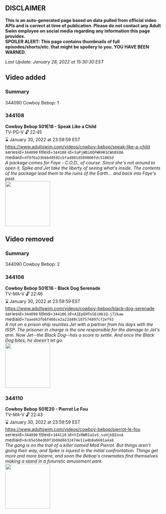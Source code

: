 ## DISCLAIMER
**This is an auto-generated page based on data pulled from official video APIs and is correct at time of publication. Please do not contact any Adult Swim employee on social media regarding any information this page provides.**  
**SPOILER ALERT: This page contains thumbnails of full episodes/shorts/etc. that might be spoilery to you. YOU HAVE BEEN WARNED.**  

_Last Update: January 28, 2022 at 15:30:30 EST_
## Video added
### Summary
344090 Cowboy Bebop: 1  
### 344108
**Cowboy Bebop S01E18 - Speak Like a Child**  
TV-PG-V 🔓 22:45  
⌛ January 30, 2022 at 23:59:59 EST  
https://www.adultswim.com/videos/cowboy-bebop/speak-like-a-child  
seriesid=`344090` titleid=`344108` id=`SaPjWDiOQFWKHKSCWU8XOA` mediaid=`df9f6a23bbb49592cbfa4801d589000fdc51865d`  
_A package comes for Faye - C.O.D., of course.  Since she's not around to open it, Spike and Jet take the liberty of seeing what's inside. The contents of the package lead them to the ruins of the Earth... and back into Faye's past._  
<a href="https://media.cdn.adultswim.com/uploads/20200303/thumbnails/2_20331039464-cowboybebop_118.jpg"><img src="https://media.cdn.adultswim.com/uploads/20200303/thumbnails/2_20331039464-cowboybebop_118.jpg" height="144px" /></a>
## Video removed
### Summary
344090 Cowboy Bebop: 2  
### 344106
**Cowboy Bebop S01E16 - Black Dog Serenade**  
TV-MA-V 🔓 22:46  
⌛ January 30, 2022 at 23:59:59 EST  
https://www.adultswim.com/videos/cowboy-bebop/black-dog-serenade  
seriesid=`344090` titleid=`344106` id=`A1EpEHToSEiHb1Q-j72kaw` mediaid=`7aaed43fb6f466ce2a22d49c187574897cf2ef93`  
_A riot on a prison ship reunites Jet with a partner from his days with the ISSP. The prisoner in charge is the one responsible for the damage to Jet's arm.  Now Jet--the Black Dog--has a score to settle. And once the Black Dog bites, he doesn't let go._  
<a href="https://media.cdn.adultswim.com/uploads/20200303/thumbnails/2_20331039168-cowboybebop_116.jpg"><img src="https://media.cdn.adultswim.com/uploads/20200303/thumbnails/2_20331039168-cowboybebop_116.jpg" height="144px" /></a>
### 344110
**Cowboy Bebop S01E20 - Pierrot Le Fou**  
TV-MA-V 🔓 22:43  
⌛ January 30, 2022 at 23:59:59 EST  
https://www.adultswim.com/videos/cowboy-bebop/pierrot-le-fou  
seriesid=`344090` titleid=`344110` id=`hIV0WRIaSvS_ssHjkBIevA` mediaid=`6c65e50edb9f1b09d6b32474e11a4b8a6601a4a8`  
_The gang is on the trail of a killer named Mad Pierrot.  But things aren't going their way, and Spike is injured in the initial confrontation. Things get more and more bizarre, and soon the Bebop's crewmates find themselves making a stand in a futuristic amusement park._  
<a href="https://media.cdn.adultswim.com/uploads/20200303/thumbnails/2_20331040237-cowboybebop_120.jpg"><img src="https://media.cdn.adultswim.com/uploads/20200303/thumbnails/2_20331040237-cowboybebop_120.jpg" height="144px" /></a>
